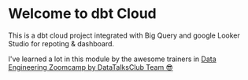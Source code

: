 # Welcome to dbt Cloud

This is a dbt cloud project integrated with Big Query and google Looker Studio for repoting & dashboard.

I've learned a lot in this module by the awesome trainers in <a href="https://github.com/DataTalksClub/data-engineering-zoomcamp"> Data Engineering Zoomcamp by DataTalksClub Team 😎 </a>
